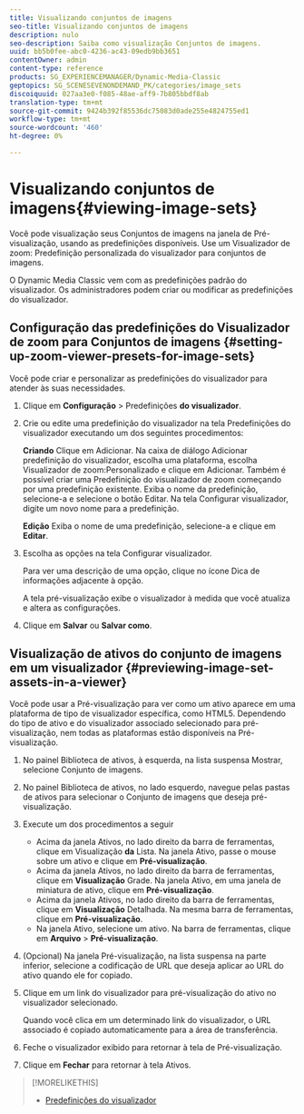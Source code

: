 ```yaml
---
title: Visualizando conjuntos de imagens
seo-title: Visualizando conjuntos de imagens
description: nulo
seo-description: Saiba como visualização Conjuntos de imagens.
uuid: bb5b0fee-abc0-4236-ac43-09edb9bb3651
contentOwner: admin
content-type: reference
products: SG_EXPERIENCEMANAGER/Dynamic-Media-Classic
geptopics: SG_SCENESEVENONDEMAND_PK/categories/image_sets
discoiquuid: 027aa3e0-f085-48ae-aff9-7b805bbdf8ab
translation-type: tm+mt
source-git-commit: 9424b392f85536dc75083d0ade255e4824755ed1
workflow-type: tm+mt
source-wordcount: '460'
ht-degree: 0%

---
```



# Visualizando conjuntos de imagens{#viewing-image-sets}

Você pode visualização seus Conjuntos de imagens na janela de Pré-visualização, usando as predefinições disponíveis. Use um Visualizador de zoom: Predefinição personalizada do visualizador para conjuntos de imagens.

O Dynamic Media Classic vem com as predefinições padrão do visualizador. Os administradores podem criar ou modificar as predefinições do visualizador.

## Configuração das predefinições do Visualizador de zoom para Conjuntos de imagens {#setting-up-zoom-viewer-presets-for-image-sets}

Você pode criar e personalizar as predefinições do visualizador para atender às suas necessidades.

1. Clique em **Configuração** > Predefinições **do visualizador**.
1. Crie ou edite uma predefinição do visualizador na tela Predefinições do visualizador executando um dos seguintes procedimentos:

   **Criando** Clique em Adicionar. Na caixa de diálogo Adicionar predefinição do visualizador, escolha uma plataforma, escolha Visualizador de zoom:Personalizado e clique em Adicionar. Também é possível criar uma Predefinição do visualizador de zoom começando por uma predefinição existente. Exiba o nome da predefinição, selecione-a e selecione o botão Editar. Na tela Configurar visualizador, digite um novo nome para a predefinição.

   **Edição** Exiba o nome de uma predefinição, selecione-a e clique em **Editar**.

1. Escolha as opções na tela Configurar visualizador.

   Para ver uma descrição de uma opção, clique no ícone Dica de informações adjacente à opção.

   A tela pré-visualização exibe o visualizador à medida que você atualiza e altera as configurações.

1. Clique em **Salvar** ou **Salvar como**.

## Visualização de ativos do conjunto de imagens em um visualizador {#previewing-image-set-assets-in-a-viewer}

Você pode usar a Pré-visualização para ver como um ativo aparece em uma plataforma de tipo de visualizador específica, como HTML5. Dependendo do tipo de ativo e do visualizador associado selecionado para pré-visualização, nem todas as plataformas estão disponíveis na Pré-visualização.

1. No painel Biblioteca de ativos, à esquerda, na lista suspensa Mostrar, selecione Conjunto de imagens.
1. No painel Biblioteca de ativos, no lado esquerdo, navegue pelas pastas de ativos para selecionar o Conjunto de imagens que deseja pré-visualização.
1. Execute um dos procedimentos a seguir

   * Acima da janela Ativos, no lado direito da barra de ferramentas, clique em Visualização **da** Lista. Na janela Ativo, passe o mouse sobre um ativo e clique em **Pré-visualização**.
   * Acima da janela Ativos, no lado direito da barra de ferramentas, clique em **Visualização** Grade. Na janela Ativo, em uma janela de miniatura de ativo, clique em **Pré-visualização**.
   * Acima da janela Ativos, no lado direito da barra de ferramentas, clique em **Visualização** Detalhada. Na mesma barra de ferramentas, clique em **Pré-visualização**.
   * Na janela Ativo, selecione um ativo. Na barra de ferramentas, clique em **Arquivo** > **Pré-visualização**.

1. (Opcional) Na janela Pré-visualização, na lista suspensa na parte inferior, selecione a codificação de URL que deseja aplicar ao URL do ativo quando ele for copiado.
1. Clique em um link do visualizador para pré-visualização do ativo no visualizador selecionado.

   Quando você clica em um determinado link do visualizador, o URL associado é copiado automaticamente para a área de transferência.

1. Feche o visualizador exibido para retornar à tela de Pré-visualização.
1. Clique em **Fechar** para retornar à tela Ativos.

>[!MORELIKETHIS]
>
>* [Predefinições do visualizador](application-setup.md#viewer_presets)

